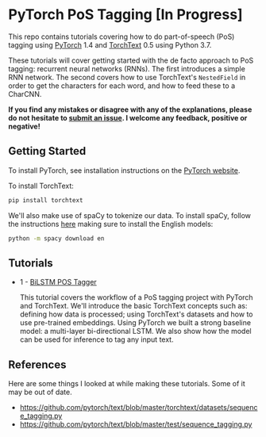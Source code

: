 # PyTorch PoS Tagging [In Progress]

This repo contains tutorials covering how to do part-of-speech (PoS) tagging using [PyTorch](https://github.com/pytorch/pytorch) 1.4 and [TorchText](https://github.com/pytorch/text) 0.5 using Python 3.7.

These tutorials will cover getting started with the de facto approach to PoS tagging: recurrent neural networks (RNNs). The first introduces a simple RNN network. The second covers how to use TorchText's `NestedField` in order to get the characters for each word, and how to feed these to a CharCNN. 

**If you find any mistakes or disagree with any of the explanations, please do not hesitate to [submit an issue](https://github.com/bentrevett/pytorch-pos-tagging/issues/new). I welcome any feedback, positive or negative!**

## Getting Started

To install PyTorch, see installation instructions on the [PyTorch website](pytorch.org).

To install TorchText:

``` bash
pip install torchtext
```

We'll also make use of spaCy to tokenize our data. To install spaCy, follow the instructions [here](https://spacy.io/usage/) making sure to install the English models:

``` bash
python -m spacy download en
```

## Tutorials

* 1 - [BiLSTM POS Tagger](https://github.com/bentrevett/pytorch-pos-tagging/blob/master/1%20-%20BiLSTM%20PoS%20Tagger.ipynb)

    This tutorial covers the workflow of a PoS tagging project with PyTorch and TorchText. We'll introduce the basic TorchText concepts such as: defining how data is processed; using TorchText's datasets and how to use pre-trained embeddings. Using PyTorch we built a strong baseline model: a multi-layer bi-directional LSTM. We also show how the model can be used for inference to tag any input text.

## References

Here are some things I looked at while making these tutorials. Some of it may be out of date.

- https://github.com/pytorch/text/blob/master/torchtext/datasets/sequence_tagging.py
- https://github.com/pytorch/text/blob/master/test/sequence_tagging.py